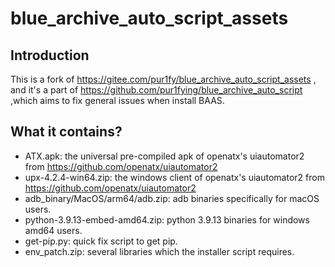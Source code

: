 # blue_archive_auto_script_assets

## Introduction
This is a fork of https://gitee.com/pur1fy/blue_archive_auto_script_assets , and it's a part of https://github.com/pur1fying/blue_archive_auto_script ,which aims to fix general issues when install BAAS.

## What it contains?
- ATX.apk: the universal pre-compiled apk of openatx's uiautomator2 from https://github.com/openatx/uiautomator2
- upx-4.2.4-win64.zip: the windows client of openatx's uiautomator2 from https://github.com/openatx/uiautomator2
- adb_binary/MacOS/arm64/adb.zip: adb binaries specifically for macOS users.
- python-3.9.13-embed-amd64.zip: python 3.9.13 binaries for windows amd64 users.
- get-pip.py: quick fix script to get pip.
- env_patch.zip: several libraries which the installer script requires.
